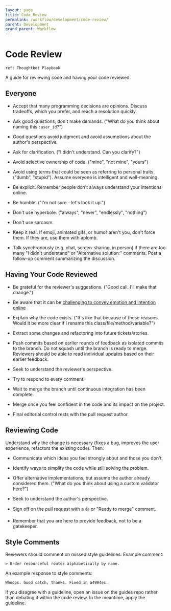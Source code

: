 ```yaml
---
layout: page
title: Code Review
permalink: /workflow/development/code-review/
parent: Development
grand_parent: Workflow
---
```


# Code Review

`ref: Thoughtbot Playbook`

A guide for reviewing code and having your code reviewed. 

## Everyone

- Accept that many programming decisions are opinions. Discuss tradeoffs, which you prefer, and reach a resolution quickly.

- Ask good questions; don't make demands. ("What do you think about naming this `:user_id`?")

- Good questions avoid judgment and avoid assumptions about the author's perspective.

- Ask for clarification. ("I didn't understand. Can you clarify?")

- Avoid selective ownership of code. ("mine", "not mine", "yours")

- Avoid using terms that could be seen as referring to personal traits. ("dumb", "stupid"). Assume everyone is intelligent and well-meaning.

- Be explicit. Remember people don't always understand your intentions online.

- Be humble. ("I'm not sure - let's look it up.")

- Don't use hyperbole. ("always", "never", "endlessly", "nothing")

- Don't use sarcasm.

- Keep it real. If emoji, animated gifs, or humor aren't you, don't force them. If they are, use them with aplomb.

- Talk synchronously (e.g. chat, screen-sharing, in person) if there are too many "I didn't understand" or "Alternative solution:" comments. Post a follow-up comment summarizing the discussion.

## Having Your Code Reviewed

- Be grateful for the reviewer's suggestions. ("Good call. I'll make that change.")

- Be aware that it can be [challenging to convey emotion and intention online](https://thoughtbot.com/blog/empathy-online)

- Explain why the code exists. ("It's like that because of these reasons. Would it be more clear if I rename this class/file/method/variable?")

- Extract some changes and refactoring into future tickets/stories.

- Push commits based on earlier rounds of feedback as isolated commits to the branch. Do not squash until the branch is ready to merge. Reviewers should be able to read individual updates based on their earlier feedback.

- Seek to understand the reviewer's perspective.

- Try to respond to every comment.

- Wait to merge the branch until continuous integration has been complete.

- Merge once you feel confident in the code and its impact on the project.

- Final editorial control rests with the pull request author.

## Reviewing Code

Understand why the change is necessary (fixes a bug, improves the user experience, refactors the existing code). Then:

- Communicate which ideas you feel strongly about and those you don't.

- Identify ways to simplify the code while still solving the problem.

- Offer alternative implementations, but assume the author already considered them. ("What do you think about using a custom validator here?")

- Seek to understand the author's perspective.

- Sign off on the pull request with a 👍 or "Ready to merge" comment.

- Remember that you are here to provide feedback, not to be a gatekeeper.

## Style Comments

Reviewers should comment on missed style guidelines. Example comment:

```
> Order resourceful routes alphabetically by name.
```

An example response to style comments:

```
Whoops. Good catch, thanks. Fixed in a4994ec.
```

If you disagree with a guideline, open an issue on the guides repo rather than debating it within the code review. In the meantime, apply the guideline.